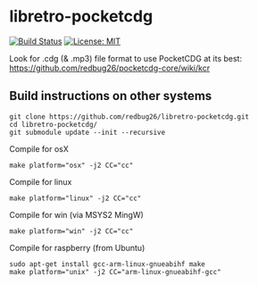 # libretro-pocketcdg

[![Build Status](https://travis-ci.org/libretro/libretro-pocketcdg.svg?branch=master)](https://travis-ci.org/travis-ci/travis-api) [![License: MIT](https://img.shields.io/badge/License-MIT-yellow.svg)](https://opensource.org/licenses/MIT)

Look for .cdg (& .mp3) file format to use PocketCDG at its best: https://github.com/redbug26/pocketcdg-core/wiki/kcr

## Build instructions on other systems

``` 
git clone https://github.com/redbug26/libretro-pocketcdg.git
cd libretro-pocketcdg/
git submodule update --init --recursive
``` 

Compile for osX
``` 
make platform="osx" -j2 CC="cc" 
```

Compile for linux
``` 
make platform="linux" -j2 CC="cc" 
```

Compile for win (via MSYS2 MingW)
``` 
make platform="win" -j2 CC="cc"
```

Compile for raspberry (from Ubuntu)
```
sudo apt-get install gcc-arm-linux-gnueabihf make
make platform="unix" -j2 CC="arm-linux-gnueabihf-gcc"
```

